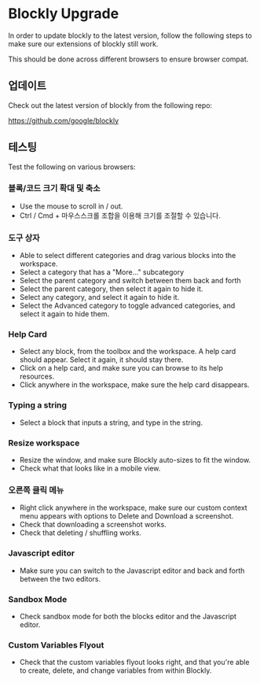 # Blockly Upgrade

In order to update blockly to the latest version, follow the following steps to make sure our extensions of blockly still work.

This should be done across different browsers to ensure browser compat.

## 업데이트

Check out the latest version of blockly from the following repo:

<https://github.com/google/blockly>

## 테스팅

Test the following on various browsers:

### 블록/코드 크기 확대 및 축소

* Use the mouse to scroll in / out.
* Ctrl / Cmd + 마우스스크롤 조합을 이용해 크기를 조절할 수 있습니다.

### 도구 상자

* Able to select different categories and drag various blocks into the workspace.
* Select a category that has a "More..." subcategory
* Select the parent category and switch between them back and forth
* Select the parent category, then select it again to hide it.
* Select any category, and select it again to hide it.
* Select the Advanced category to toggle advanced categories, and select it again to hide them.

### Help Card

* Select any block, from the toolbox and the workspace. A help card should appear. Select it again, it should stay there.
* Click on a help card, and make sure you can browse to its help resources.
* Click anywhere in the workspace, make sure the help card disappears.

### Typing a string

* Select a block that inputs a string, and type in the string.

### Resize workspace

* Resize the window, and make sure Blockly auto-sizes to fit the window.
* Check what that looks like in a mobile view.

### 오른쪽 클릭 메뉴

* Right click anywhere in the workspace, make sure our custom context menu appears with options to Delete and Download a screenshot.
* Check that downloading a screenshot works.
* Check that deleting / shuffling works.

### Javascript editor

* Make sure you can switch to the Javascript editor and back and forth between the two editors.

### Sandbox Mode

* Check sandbox mode for both the blocks editor and the Javascript editor.

### Custom Variables Flyout

* Check that the custom variables flyout looks right, and that you're able to create, delete, and change variables from within Blockly.